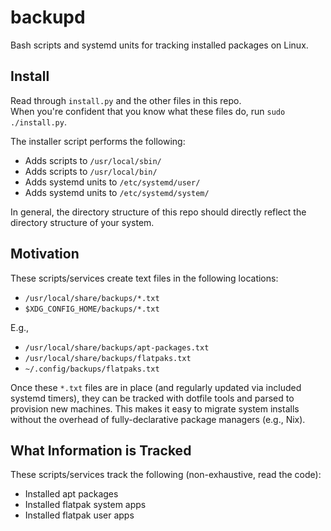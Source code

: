 # backupd
Bash scripts and systemd units for tracking installed packages on Linux.  

## Install
Read through `install.py` and the other files in this repo.  
When you're confident that you know what these files do, run `sudo ./install.py`.  

The installer script performs the following:  
- Adds scripts to `/usr/local/sbin/`
- Adds scripts to `/usr/local/bin/`
- Adds systemd units to `/etc/systemd/user/`
- Adds systemd units to `/etc/systemd/system/`

In general, the directory structure of this repo should 
directly reflect the directory structure of your system.

## Motivation
These scripts/services create text files in the following locations:
- `/usr/local/share/backups/*.txt`
- `$XDG_CONFIG_HOME/backups/*.txt`

E.g.,
- `/usr/local/share/backups/apt-packages.txt`
- `/usr/local/share/backups/flatpaks.txt`
- `~/.config/backups/flatpaks.txt`

Once these `*.txt` files are in place (and regularly updated via included systemd timers),
they can be tracked with dotfile tools and parsed to provision new machines.
This makes it easy to migrate system installs without the overhead of 
fully-declarative package managers (e.g., Nix).

## What Information is Tracked
These scripts/services track the following (non-exhaustive, read the code):
- Installed apt packages
- Installed flatpak system apps
- Installed flatpak user apps

